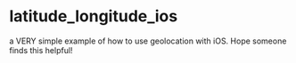 # latitude_longitude_ios
a VERY simple example of how to use geolocation with iOS.  Hope someone finds this helpful!
